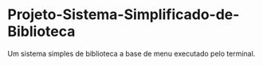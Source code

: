# Projeto-Sistema-Simplificado-de-Biblioteca
Um sistema simples de biblioteca a base de menu executado pelo terminal.
